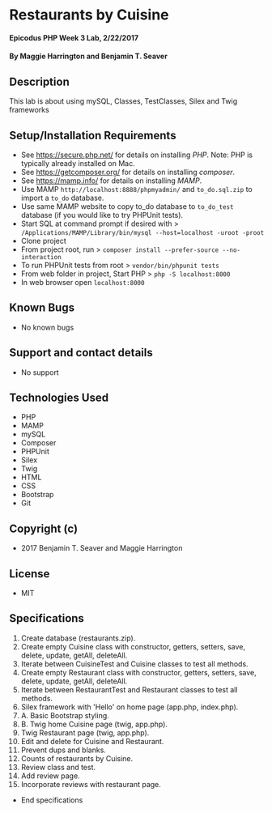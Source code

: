 # Restaurants by Cuisine

#### Epicodus PHP Week 3 Lab, 2/22/2017

#### By Maggie Harrington and Benjamin T. Seaver

## Description

This lab is about using mySQL, Classes, TestClasses, Silex and Twig frameworks

## Setup/Installation Requirements
* See https://secure.php.net/ for details on installing _PHP_.  Note: PHP is typically already installed on Mac.
* See https://getcomposer.org/ for details on installing _composer_.
* See https://mamp.info/ for details on installing _MAMP_.
* Use MAMP `http://localhost:8888/phpmyadmin/` and `to_do.sql.zip` to import a `to_do` database.
* Use same MAMP website to copy to_do database to `to_do_test` database (if you would like to try PHPUnit tests).
* Start SQL at command prompt if desired with > `/Applications/MAMP/Library/bin/mysql --host=localhost -uroot -proot`
* Clone project
* From project root, run > `composer install --prefer-source --no-interaction`
* To run PHPUnit tests from root > `vendor/bin/phpunit tests`
* From web folder in project, Start PHP > `php -S localhost:8000`
* In web browser open `localhost:8000`

## Known Bugs
* No known bugs

## Support and contact details
* No support

## Technologies Used
* PHP
* MAMP
* mySQL
* Composer
* PHPUnit
* Silex
* Twig
* HTML
* CSS
* Bootstrap
* Git

## Copyright (c)
* 2017 Benjamin T. Seaver and Maggie Harrington

## License
* MIT

## Specifications

1. Create database (restaurants.zip).
2. Create empty Cuisine class with constructor, getters, setters, save, delete, update, getAll, deleteAll.
3. Iterate between CuisineTest and Cuisine classes to test all methods.
4. Create empty Restaurant class with constructor, getters, setters, save, delete, update, getAll, deleteAll.
5. Iterate between RestaurantTest and Restaurant classes to test all methods.
6. Silex framework with 'Hello' on home page (app.php, index.php).
7. A. Basic Bootstrap styling.
7. B. Twig home Cuisine page (twig, app.php).
8. Twig Restaurant page (twig, app.php).
9. Edit and delete for Cuisine and Restaurant.
10. Prevent dups and blanks.
11. Counts of restaurants by Cuisine.
12. Review class and test.
13. Add review page.
14. Incorporate reviews with restaurant page.

* End specifications

